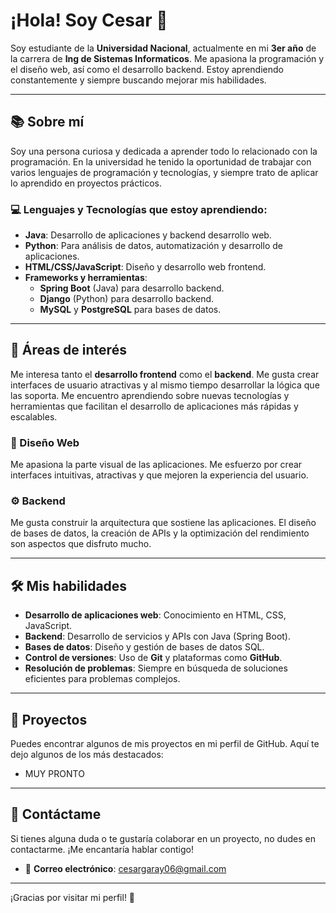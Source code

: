 # ¡Hola! Soy Cesar 👋

Soy estudiante de la **Universidad Nacional**, actualmente en mi **3er año** de la carrera de **Ing de Sistemas Informaticos**. Me apasiona la programación y el diseño web, así como el desarrollo backend. Estoy aprendiendo constantemente y siempre buscando mejorar mis habilidades.

---

## 📚 Sobre mí

Soy una persona curiosa y dedicada a aprender todo lo relacionado con la programación. En la universidad he tenido la oportunidad de trabajar con varios lenguajes de programación y tecnologías, y siempre trato de aplicar lo aprendido en proyectos prácticos.

### 💻 Lenguajes y Tecnologías que estoy aprendiendo:

- **Java**: Desarrollo de aplicaciones y backend desarrollo web.
- **Python**: Para análisis de datos, automatización y desarrollo de aplicaciones.
- **HTML/CSS/JavaScript**: Diseño y desarrollo web frontend.
- **Frameworks y herramientas**:
  - **Spring Boot** (Java) para desarrollo backend.
  - **Django** (Python) para desarrollo backend.
  - **MySQL** y **PostgreSQL** para bases de datos.

---

## 🌱 Áreas de interés

Me interesa tanto el **desarrollo frontend** como el **backend**. Me gusta crear interfaces de usuario atractivas y al mismo tiempo desarrollar la lógica que las soporta. Me encuentro aprendiendo sobre nuevas tecnologías y herramientas que facilitan el desarrollo de aplicaciones más rápidas y escalables.

### 🎨 Diseño Web
Me apasiona la parte visual de las aplicaciones. Me esfuerzo por crear interfaces intuitivas, atractivas y que mejoren la experiencia del usuario.

### ⚙️ Backend
Me gusta construir la arquitectura que sostiene las aplicaciones. El diseño de bases de datos, la creación de APIs y la optimización del rendimiento son aspectos que disfruto mucho.

---

## 🛠️ Mis habilidades

- **Desarrollo de aplicaciones web**: Conocimiento en HTML, CSS, JavaScript.
- **Backend**: Desarrollo de servicios y APIs con Java (Spring Boot).
- **Bases de datos**: Diseño y gestión de bases de datos SQL.
- **Control de versiones**: Uso de **Git** y plataformas como **GitHub**.
- **Resolución de problemas**: Siempre en búsqueda de soluciones eficientes para problemas complejos.

---

## 📂 Proyectos

Puedes encontrar algunos de mis proyectos en mi perfil de GitHub. Aquí te dejo algunos de los más destacados:

- MUY PRONTO

---

## 💬 Contáctame

Si tienes alguna duda o te gustaría colaborar en un proyecto, no dudes en contactarme. ¡Me encantaría hablar contigo!

- 📧 **Correo electrónico**: cesargaray06@gmail.com

---
<!--
## 🔍 Otras cosas interesantes sobre mí

- **Proyectos personales**: Actualmente ninguno.
- **Educación continua**: Siempre busco mejorar mis conocimientos, ya sea mediante cursos en línea, libros o participación en comunidades de código.
- **Hobbies**: Aprender Ingles y crear videos.

-->

¡Gracias por visitar mi perfil! 🌟
